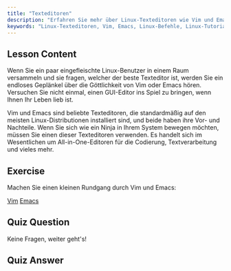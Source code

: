 ```yaml
---
title: "Texteditoren"
description: "Erfahren Sie mehr über Linux-Texteditoren wie Vim und Emacs. Entdecken Sie ihre Verwendung und Bedeutung für die Systemnavigation. Beginnen Sie Ihre Reise mit Linux-Texteditoren!"
keywords: "Linux-Texteditoren, Vim, Emacs, Linux-Befehle, Linux-Tutorial, Linux für Anfänger, Linux-Anleitung"
---
```


## Lesson Content

Wenn Sie ein paar eingefleischte Linux-Benutzer in einem Raum versammeln und sie fragen, welcher der beste Texteditor ist, werden Sie ein endloses Geplänkel über die Göttlichkeit von Vim oder Emacs hören. Versuchen Sie nicht einmal, einen GUI-Editor ins Spiel zu bringen, wenn Ihnen Ihr Leben lieb ist.

Vim und Emacs sind beliebte Texteditoren, die standardmäßig auf den meisten Linux-Distributionen installiert sind, und beide haben ihre Vor- und Nachteile. Wenn Sie sich wie ein Ninja in Ihrem System bewegen möchten, müssen Sie einen dieser Texteditoren verwenden. Es handelt sich im Wesentlichen um All-in-One-Editoren für die Codierung, Textverarbeitung und vieles mehr.

## Exercise

Machen Sie einen kleinen Rundgang durch Vim und Emacs:

[Vim](http://www.vim.org/)
[Emacs](https://www.gnu.org/software/emacs/)

## Quiz Question

Keine Fragen, weiter geht's!

## Quiz Answer
